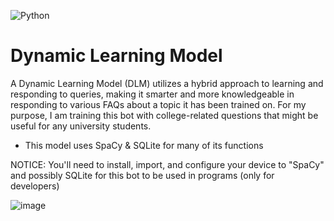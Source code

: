![Python](https://img.shields.io/badge/python-3670A0?style=for-the-badge&logo=python&logoColor=ffdd54)

# Dynamic Learning Model
A Dynamic Learning Model (DLM) utilizes a hybrid approach to learning and responding to queries, making it smarter and more knowledgeable in responding to various FAQs about a topic it has been trained on. For my purpose, I am training this bot with college-related questions that might be useful for any university students. 

* This model uses SpaCy & SQLite for many of its functions

NOTICE: You'll need to install, import, and configure your device to "SpaCy" and possibly SQLite for this bot to be used in programs (only for developers)


![image](https://github.com/user-attachments/assets/b7490274-e3e7-464a-a9e6-89bb7349f6df)

